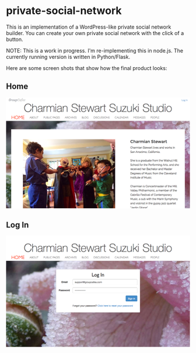 # private-social-network

This is an implementation of a WordPress-like private social network builder. You can create your own private social network with the click of a button.

NOTE: This is a work in progress. I'm re-implementing this in node.js. The currently running version is written in Python/Flask.

Here are some screen shots that show how the final product looks:

## Home

![Alt text](/gchome.png?raw=true "Home")

## Log In

![Alt text](/gclogin.png?raw=true "Login")
